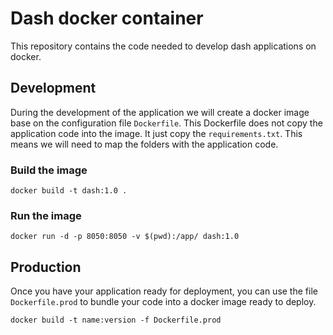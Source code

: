 # Dash docker container

This repository contains the code needed to develop dash applications
on docker.

## Development

During the development of the application we will create a docker image base on the
configuration file `Dockerfile`. This Dockerfile does not copy the application code into
the image. It just copy the `requirements.txt`. This means we will 
need to map the folders with the application code.

### Build the image

```
docker build -t dash:1.0 .
```

### Run the image 

```
docker run -d -p 8050:8050 -v $(pwd):/app/ dash:1.0
```

## Production

Once you have your application ready for deployment, you can use the file
`Dockerfile.prod` to bundle your code into a docker image ready to deploy.

```
docker build -t name:version -f Dockerfile.prod
```
